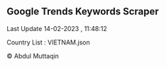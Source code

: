 

## Google Trends Keywords Scraper 
 
Last Update 14-02-2023 , 11:48:12

Country List :
VIETNAM.json



© Abdul Muttaqin 
